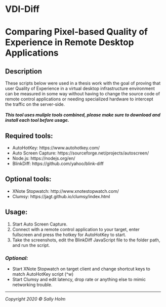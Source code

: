 # VDI-Diff
<h1>Comparing Pixel-based Quality of Experience in Remote Desktop Applications</h1>
<h2>Description</h2>
These scripts below were used in a thesis work with the goal of proving that user Quality of Experience in a virtual desktop infrastructure environment can be measured in some way without having to change the source code of remote control applications or needing specialized hardware to intercept the traffic on the server-side. 
<br><br>
<b><i>This tool uses muliple tools combined, please make sure to download and install each tool before usage. </i></b><br>
<h2>Required tools:</h2>
<ul>
  <li>AutoHotKey: https://www.autohotkey.com/</li>
  <li>Auto Screen Capture: https://sourceforge.net/projects/autoscreen/</li>
  <li>Node.js: https://nodejs.org/en/</li>
  <li>BlinkDiff: https://github.com/yahoo/blink-diff</li>
</ul>
<h2>Optional tools:</h2>
<ul>
  <li>XNote Stopwatch: http://www.xnotestopwatch.com/</li>
  <li>Clumsy: https://jagt.github.io/clumsy/index.html</li>
</ul>
<h2>Usage:</h2>
<ol>
  <li>Start Auto Screen Capture.</li>
  <li>Connect with a remote control application to your target, enter fullscreen and press the hotkey for AutoHotKey to start.</li>
  <li>Take the screenshots, edit the BlinkDiff JavaScript file to the folder path, and run the script.</li>
</ol>
<i><h3>Optional:</h3></i>
<ul>
  <li>Start XNote Stopwatch on target client and change shortcut keys to match AutoHotKey script (^w)</li>
  <li>Start Clumsy and edit latency, drop rate or anything else to mimic networking trouble. </li>
 </ul>
 <hr>
 <i>Copyright 2020 © Sally Holm</i>
